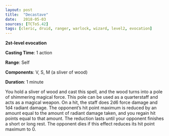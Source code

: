 ```yaml
---
layout: post
title:  "Decastave"
date:   2018-05-03
sources: [TCToS.42]
tags: [cleric, druid, ranger, warlock, wizard, level2, evocation]
---
```


**2st-level evocation**

**Casting Time**: 1 action

**Range**: Self

**Components**: V, S, M (a sliver of wood)

**Duration**: 1 minute

You hold a sliver of wood and cast this spell, and the wood turns into a pole of shimmering magical force. This pole can be used as a quarterstaff and acts as a magical weapon. On a hit, the staff does 2d6 force damage and 1d4 radiant damage. The opponent’s hit point maximum is reduced by an amount equal to the amount of radiant damage taken, and you regain hit points equal to that amount. The reduction lasts until your opponent finishes a short or long rest. The opponent dies if this effect reduces its hit point maximum to 0.